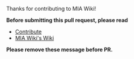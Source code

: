 Thanks for contributing to MIA Wiki!

**Before submitting this pull request, please read**
- [Contribute](https://mia-wiki.org/contribute/before-contributing/)
- [MIA Wiki's Wiki](https://github.com/mia-wiki/mia-wiki/wiki)

**Please remove these message before PR.**
